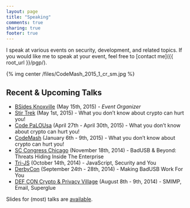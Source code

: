 ```yaml
---
layout: page
title: "Speaking"
comments: true
sharing: true
footer: true
---
```


I speak at various events on security, development, and related topics. If you would like me to speak at your event, feel free to [contact me]({{ root_url }}/pgp/).

{% img center /files/CodeMash_2015_1_cr_sm.jpg %}

## Recent & Upcoming Talks

* [BSides Knoxville](https://bsidesknoxville.com/) (May 15th, 2015) - *Event Organizer*
* [Stir Trek](http://stirtrek.com/) (May 1st, 2015) - What you don’t know about crypto can hurt you!
* [Code PaLOUsa](http://www.codepalousa.com/) (April 27th - April 30th, 2015) - What you don’t know about crypto can hurt you!
* [CodeMash](http://www.codemash.org/) (January 6th - 9th, 2015) - What you don’t know about crypto can hurt you!
* [SC Congress Chicago](http://www.sccongress.com/chicago/) (November 18th, 2014) - BadUSB & Beyond: Threats Hiding Inside The Enterprise
* [Tri-JS](http://www.meetup.com/Tri-JS/) (October 14th, 2014) - JavaScript, Security and You
* [DerbyCon](https://www.derbycon.com/) (September 24th - 28th, 2014) - Making BadUSB Work For You
* [DEF CON Crypto & Privacy Village](https://cryptovillage.org/) (August 8th - 9th, 2014) - SMIMP, Email, Superglue

Slides for (most) talks are [available](http://www.slideshare.net/adam_caudill).

